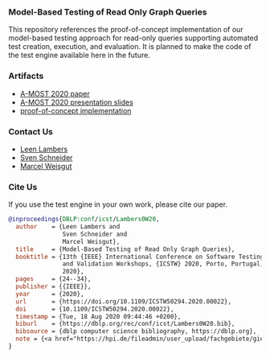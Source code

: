 ### Model-Based Testing of Read Only Graph Queries
This repository references the proof-of-concept implementation of our model-based testing approach for read-only queries supporting automated test creation, execution, and evaluation. It is planned to make the code of the test engine available here in the future.

### Artifacts
- [A-MOST 2020 paper](https://ieeexplore.ieee.org/document/9155876)
- [A-MOST 2020 presentation slides](./doc/amost20_presentation_public.pdf)
- [proof-of-concept implementation](https://hpi.de/fileadmin/user_upload/fachgebiete/giese/ToolsPublications/TAFGDB-a-most-2020.zip)

### Contact Us
- [Leen Lambers](https://hpi.de/giese/personen/dr-leen-lambers.html)
- [Sven Schneider](https://hpi.de/giese/personen/dr-sven-schneider.html)
- [Marcel Weisgut](https://weisgut.com)

### Cite Us
If you use the test engine in your own work, please cite our paper.
```bibtex
@inproceedings{DBLP:conf/icst/Lambers0W20,
  author    = {Leen Lambers and
               Sven Schneider and
               Marcel Weisgut},
  title     = {Model-Based Testing of Read Only Graph Queries},
  booktitle = {13th {IEEE} International Conference on Software Testing, Verification
               and Validation Workshops, {ICSTW} 2020, Porto, Portugal, October 24-28,
               2020},
  pages     = {24--34},
  publisher = {{IEEE}},
  year      = {2020},
  url       = {https://doi.org/10.1109/ICSTW50294.2020.00022},
  doi       = {10.1109/ICSTW50294.2020.00022},
  timestamp = {Tue, 18 Aug 2020 09:44:46 +0200},
  biburl    = {https://dblp.org/rec/conf/icst/Lambers0W20.bib},
  bibsource = {dblp computer science bibliography, https://dblp.org},
  note = {<a href="https://hpi.de/fileadmin/user_upload/fachgebiete/giese/ToolsPublications/TAFGDB-a-most-2020.zip">Implementation</a>}
}
```
